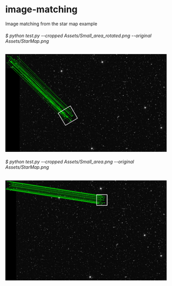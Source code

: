 # image-matching
Image matching from the star map example

<h6>$ python test.py --cropped Assets/Small_area_rotated.png --original Assets/StarMap.png</h6>

![Image of Small Area Rotated](https://github.com/Wratch/image-matching/blob/main/Results/Small_area_rotated_result.png)





<h6>$ python test.py --cropped Assets/Small_area.png --original Assets/StarMap.png</h6>

![Image of Small Area](https://github.com/Wratch/image-matching/blob/main/Results/Small_area_result.png)




